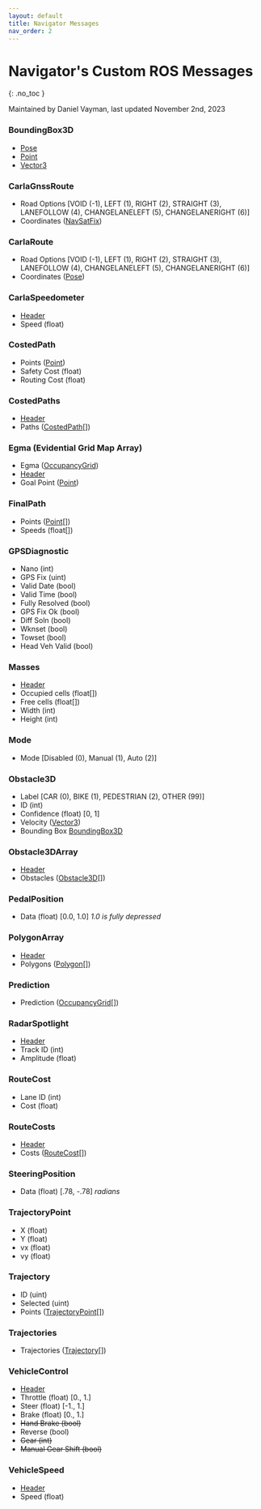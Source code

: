 ```yaml
---
layout: default
title: Navigator Messages
nav_order: 2
---
```


# Navigator's Custom ROS Messages
{: .no_toc }

Maintained by Daniel Vayman, last updated November 2nd, 2023

### BoundingBox3D
- [Pose](https://docs.ros2.org/latest/api/geometry_msgs/msg/Pose.html)
- [Point](https://docs.ros2.org/latest/api/geometry_msgs/msg/Point.html)
- [Vector3](https://docs.ros2.org/galactic/api/geometry_msgs/msg/Vector3.html)

### CarlaGnssRoute
- Road Options [VOID (-1), LEFT (1), RIGHT (2), STRAIGHT (3), LANEFOLLOW (4), CHANGELANELEFT (5), CHANGELANERIGHT (6)]
- Coordinates ([NavSatFix](https://docs.ros2.org/latest/api/sensor_msgs/msg/NavSatFix.html))

### CarlaRoute
- Road Options [VOID (-1), LEFT (1), RIGHT (2), STRAIGHT (3), LANEFOLLOW (4), CHANGELANELEFT (5), CHANGELANERIGHT (6)]
- Coordinates ([Pose](https://docs.ros2.org/latest/api/geometry_msgs/msg/Pose.html))

### CarlaSpeedometer
- [Header](https://docs.ros2.org/latest/api/std_msgs/msg/Header.html)
- Speed (float)

### CostedPath
- Points ([Point](https://docs.ros2.org/latest/api/geometry_msgs/msg/Point.html))
- Safety Cost (float)
- Routing Cost (float)

### CostedPaths
- [Header](https://docs.ros2.org/latest/api/std_msgs/msg/Header.html)
- Paths ([CostedPath](#costedpath)[])

### Egma (Evidential Grid Map Array)
- Egma ([OccupancyGrid](https://docs.ros2.org/foxy/api/nav_msgs/msg/OccupancyGrid.html))
- [Header](https://docs.ros2.org/latest/api/std_msgs/msg/Header.html)
- Goal Point ([Point](https://docs.ros2.org/latest/api/geometry_msgs/msg/Point.html))

### FinalPath
- Points ([Point](https://docs.ros2.org/latest/api/geometry_msgs/msg/Point.html)[])
- Speeds (float[])

### GPSDiagnostic
- Nano (int)
- GPS Fix (uint)
- Valid Date (bool)
- Valid Time (bool)
- Fully Resolved (bool)
- GPS Fix Ok (bool)
- Diff Soln (bool)
- Wknset (bool)
- Towset (bool)
- Head Veh Valid (bool)

### Masses
- [Header](https://docs.ros2.org/latest/api/std_msgs/msg/Header.html)
- Occupied cells (float[])
- Free cells (float[])
- Width (int)
- Height (int)

### Mode
- Mode [Disabled (0), Manual (1), Auto (2)]

### Obstacle3D
- Label [CAR (0), BIKE (1), PEDESTRIAN (2), OTHER (99)]
- ID (int)
- Confidence (float) [0, 1]
- Velocity ([Vector3](https://docs.ros2.org/galactic/api/geometry_msgs/msg/Vector3.html))
- Bounding Box [BoundingBox3D](#boundingbox3d)

### Obstacle3DArray
- [Header](https://docs.ros2.org/latest/api/std_msgs/msg/Header.html)
- Obstacles ([Obstacle3D](#obstacle3d)[])

### PedalPosition
- Data (float) [0.0, 1.0] *1.0 is fully depressed*

### PolygonArray
- [Header](https://docs.ros2.org/latest/api/std_msgs/msg/Header.html)
- Polygons ([Polygon](https://docs.ros2.org/latest/api/geometry_msgs/msg/Polygon.html)[])
### Prediction
- Prediction ([OccupancyGrid](https://docs.ros2.org/foxy/api/nav_msgs/msg/OccupancyGrid.html)[])

### RadarSpotlight
- [Header](https://docs.ros2.org/latest/api/std_msgs/msg/Header.html)
- Track ID (int)
- Amplitude (float)

### RouteCost
- Lane ID (int)
- Cost (float)

### RouteCosts
- [Header](https://docs.ros2.org/latest/api/std_msgs/msg/Header.html)
- Costs ([RouteCost](#routecost)[])

### SteeringPosition
- Data (float) [.78, -.78] *radians*

### TrajectoryPoint
- X (float)
- Y (float)
- vx (float)
- vy (float)

### Trajectory
- ID (uint)
- Selected (uint)
- Points ([TrajectoryPoint](#trajectorypoint)[])

### Trajectories
- Trajectories ([Trajectory](#trajectory)[])

### VehicleControl
- [Header](https://docs.ros2.org/latest/api/std_msgs/msg/Header.html)
- Throttle (float) [0., 1.]
- Steer (float) [-1., 1.]
- Brake (float) [0., 1.]
- ~~Hand Brake (bool)~~
- Reverse (bool)
- ~~Gear (int)~~
- ~~Manual Gear Shift (bool)~~

### VehicleSpeed
- [Header](https://docs.ros2.org/latest/api/std_msgs/msg/Header.html)
- Speed (float)